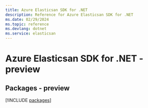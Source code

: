 ```yaml
---
title: Azure Elasticsan SDK for .NET
description: Reference for Azure Elasticsan SDK for .NET
ms.date: 02/29/2024
ms.topic: reference
ms.devlang: dotnet
ms.service: elasticsan
---
```

# Azure Elasticsan SDK for .NET - preview
## Packages - preview
[!INCLUDE [packages](elasticsan-index.md)]
